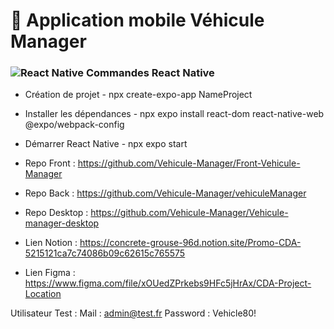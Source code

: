 <h1>🚗 Application mobile Véhicule Manager</h1>

### ![React Native](https://img.shields.io/badge/react_native-%2320232a.svg?style=for-the-badge&logo=react&logoColor=%2361DAFB) Commandes React Native

- Création de projet - npx create-expo-app NameProject
- Installer les dépendances - npx expo install react-dom react-native-web @expo/webpack-config
- Démarrer React Native - npx expo start

- Repo Front : https://github.com/Vehicule-Manager/Front-Vehicule-Manager
- Repo Back : https://github.com/Vehicule-Manager/vehiculeManager
- Repo Desktop : https://github.com/Vehicule-Manager/Vehicule-manager-desktop
- Lien Notion : https://concrete-grouse-96d.notion.site/Promo-CDA-5215121ca7c74086b09c62615c765575
- Lien Figma : https://www.figma.com/file/xOUedZPrkebs9HFc5jHrAx/CDA-Project-Location

Utilisateur Test :
Mail : admin@test.fr Password : Vehicle80!
